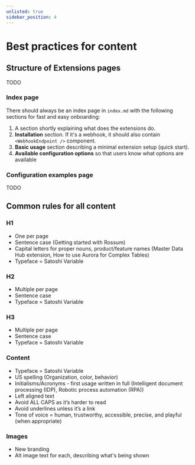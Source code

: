 ```yaml
---
unlisted: true
sidebar_position: 4
---
```


<!-- /docs/docusaurus/best-practices-for-content -->

# Best practices for content

## Structure of Extensions pages

TODO

### Index page

There should always be an index page in `index.md` with the following sections for fast and easy onboarding:

1. A section shortly explaining what does the extensions do.
2. **Installation** section. If it's a webhook, it should also contain `<WebhookEndpoint />` component.
3. **Basic usage** section describing a minimal extension setup (quick start).
4. **Available configuration options** so that users know what options are available

### Configuration examples page

TODO

## Common rules for all content

### H1

- One per page
- Sentence case (Getting started with Rossum)
- Capital letters for proper nouns, product/feature names (Master Data Hub extension, How to use Aurora for Complex Tables)
- Typeface = Satoshi Variable

### H2

- Multiple per page
- Sentence case
- Typeface = Satoshi Variable

### H3

- Multiple per page
- Sentence case
- Typeface = Satoshi Variable

### Content

- Typeface = Satoshi Variable
- US spelling (Organization, color, behavior)
- Initialisms/Acronyms - first usage written in full (Intelligent document processing (IDP), Robotic process automation (RPA))
- Left aligned text
- Avoid ALL CAPS as it’s harder to read
- Avoid underlines unless it’s a link
- Tone of voice = human, trustworthy, accessible, precise, and playful (when appropriate)

### Images

- New branding
- Alt image text for each, describing what's being shown
